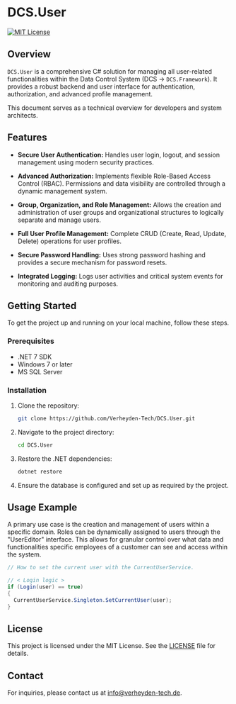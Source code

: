 # DCS.User

[![MIT License](https://img.shields.io/badge/License-MIT-blue.svg)](LICENSE)

## Overview

`DCS.User` is a comprehensive C# solution for managing all user-related functionalities within the Data Control System (DCS -> `DCS.Framework`). It provides a robust backend and user interface for authentication, authorization, and advanced profile management.

This document serves as a technical overview for developers and system architects.

## Features

*   **Secure User Authentication:** Handles user login, logout, and session management using modern security practices.

*   **Advanced Authorization:** Implements flexible Role-Based Access Control (RBAC). Permissions and data visibility are controlled through a dynamic management system.

*   **Group, Organization, and Role Management:** Allows the creation and administration of user groups and organizational structures to logically separate and manage users.

*   **Full User Profile Management:** Complete CRUD (Create, Read, Update, Delete) operations for user profiles.
*   **Secure Password Handling:** Uses strong password hashing and provides a secure mechanism for password resets.

*   **Integrated Logging:** Logs user activities and critical system events for monitoring and auditing purposes.

## Getting Started

To get the project up and running on your local machine, follow these steps.

### Prerequisites

*   .NET 7 SDK
*   Windows 7 or later
*   MS SQL Server

### Installation

1.  Clone the repository:
    ```sh
    git clone https://github.com/Verheyden-Tech/DCS.User.git
    ```
2.  Navigate to the project directory:
    ```sh
    cd DCS.User
    ```
3.  Restore the .NET dependencies:
    ```sh
    dotnet restore
    ```
4.  Ensure the database is configured and set up as required by the project.

## Usage Example

A primary use case is the creation and management of users within a specific domain. Roles can be dynamically assigned to users through the "UserEditor" interface. This allows for granular control over what data and functionalities specific employees of a customer can see and access within the system.

```csharp
// How to set the current user with the CurrentUserService.

// < Login logic >
if (Login(user) == true)
{
  CurrentUserService.Singleton.SetCurrentUser(user);
}
```

## License

This project is licensed under the MIT License. See the [LICENSE](LICENSE) file for details.

## Contact

For inquiries, please contact us at info@verheyden-tech.de.